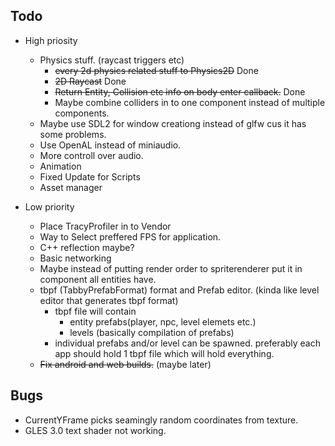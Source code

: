Todo
---- 
- High priosity
    - Physics stuff. (raycast triggers etc) 
        - <s>every 2d physics related stuff to Physics2D</s> Done
        - <s>2D Raycast</s> Done
        - <s>Return Entity, Collision etc info on body enter callback.</s> Done
        - Maybe combine colliders in to one component instead of multiple components.
    - Maybe use SDL2 for window creationg instead of glfw cus it has some problems.
    - Use OpenAL instead of miniaudio.
    - More controll over audio.
    - Animation
    - Fixed Update for Scripts
    - Asset manager
 
- Low priority
    - Place TracyProfiler in to Vendor
    - Way to Select preffered FPS for application.
    - C++ reflection maybe?
    - Basic networking
    - Maybe instead of putting render order to spriterenderer put it in component all entities have.
    - tbpf (TabbyPrefabFormat) format and Prefab editor. (kinda like level editor that generates tbpf format) 
        - tbpf file will contain
            - entity prefabs(player, npc, level elemets etc.)
            - levels (basically compilation of prefabs)
        - individual prefabs and/or level can be spawned. preferably each app should hold 1 tbpf file which will hold everything.
    - <s>Fix android and web builds.</s> (maybe later)

Bugs
----
- CurrentYFrame picks seamingly random coordinates from texture.
- GLES 3.0 text shader not working.
